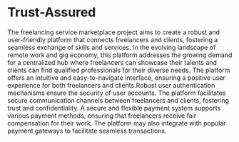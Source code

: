 # Trust-Assured
The freelancing service marketplace project aims to create a robust and user-friendly
platform that connects freelancers and clients, fostering a seamless exchange of skills
and services. In the evolving landscape of remote work and gig economy, this platform
addresses the growing demand for a centralized hub where freelancers can showcase their
talents and clients can find qualified professionals for their diverse needs.
The platform offers an intuitive and easy-to-navigate interface, ensuring a positive
user experience for both freelancers and clients.Robust user authentication mechanisms
ensure the security of user accounts. The platform facilitates secure communication channels
between freelancers and clients, fostering trust and confidentiality. A secure and flexible
payment system supports various payment methods, ensuring that freelancers receive fair
compensation for their work. The platform may also integrate with popular payment gateways
to facilitate seamless transactions.
